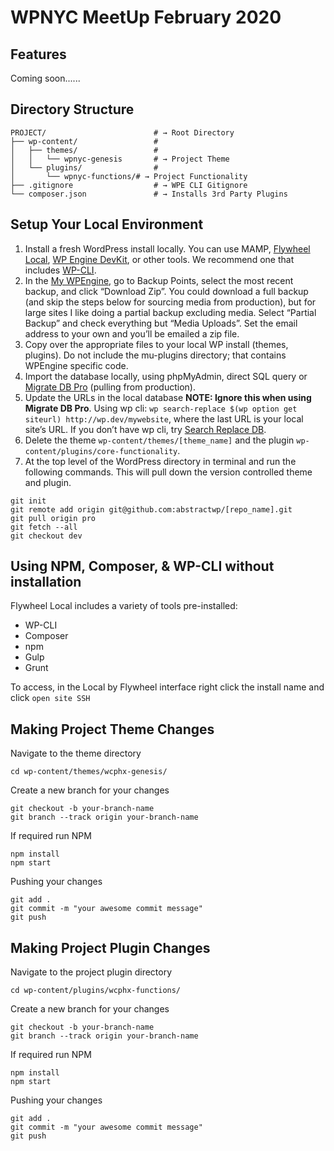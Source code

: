 # WPNYC MeetUp February 2020

## Features
Coming soon......

## Directory Structure
```shell
PROJECT/                        # → Root Directory
├── wp-content/                 #
│   ├── themes/                 #
│   │   └── wpnyc-genesis       # → Project Theme
│   └── plugins/                #
│       └── wpnyc-functions/# → Project Functionality
├── .gitignore                  # → WPE CLI Gitignore
└── composer.json               # → Installs 3rd Party Plugins
```

## Setup Your Local Environment
1. Install a fresh WordPress install locally. You can use MAMP, [Flywheel Local](https://localbyflywheel.com/), [WP Engine DevKit](https://wpengine.com/devkit/), or other tools. We recommend one that includes [WP-CLI](https://wp-cli.org/).
2. In the [My WPEngine](https://my.wpengine.com/), go to Backup Points, select the most recent backup, and click “Download Zip”. You could download a full backup (and skip the steps below for sourcing media from production), but for large sites I like doing a partial backup excluding media. Select “Partial Backup” and check everything but “Media Uploads”. Set the email address to your own and you’ll be emailed a zip file.
3. Copy over the appropriate files to your local WP install (themes, plugins). Do not include the mu-plugins directory; that contains WPEngine specific code.
4. Import the database locally, using phpMyAdmin, direct SQL query or [Migrate DB Pro](https://deliciousbrains.com/wp-migrate-db-pro/) (pulling from production).
5. Update the URLs in the local database **NOTE: Ignore this when using Migrate DB Pro**. Using wp cli: `wp search-replace $(wp option get siteurl) http://wp.dev/mywebsite`, where the last URL is your local site’s URL. If you don’t have wp cli, try [Search Replace DB](https://interconnectit.com/products/search-and-replace-for-wordpress-databases/).
6. Delete the theme `wp-content/themes/[theme_name]` and the plugin `wp-content/plugins/core-functionality`.
7. At the top level of the WordPress directory in terminal and run the following commands. This will pull down the version controlled theme and plugin.
```
git init
git remote add origin git@github.com:abstractwp/[repo_name].git
git pull origin pro
git fetch --all
git checkout dev
```


## Using NPM, Composer, & WP-CLI without installation
Flywheel Local includes a variety of tools pre-installed: 
- WP-CLI
- Composer
- npm
- Gulp
- Grunt

To access, in the Local by Flywheel interface right click the install name and click `open site SSH`



## Making Project Theme Changes
Navigate to the theme directory
```
cd wp-content/themes/wcphx-genesis/
```

Create a new branch for your changes
```
git checkout -b your-branch-name
git branch --track origin your-branch-name
```

If required run NPM
```
npm install
npm start
```

Pushing your changes
```
git add .
git commit -m "your awesome commit message"
git push
```

## Making Project Plugin Changes
Navigate to the project plugin directory  
```
cd wp-content/plugins/wcphx-functions/
```

Create a new branch for your changes
```
git checkout -b your-branch-name
git branch --track origin your-branch-name
```

If required run NPM
```
npm install
npm start
```

Pushing your changes
```
git add .
git commit -m "your awesome commit message"
git push
```